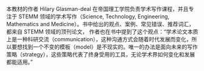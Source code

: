 本教材的作者 Hilary Glasman-deal 在帝国理工学院负责学术写作课程，并且专注于 STEMM 领域的学术写作（Science, Technology, Engineering, Mathematics and Medicine）。书中给出的观点、案例、常见错误、推荐词汇，都来自 STEMM 领域的顶刊论文，
作者也在书中提到了这个观点：“学术论文本质上是一种科研交流（communication），这种沟通方式会随着时代发展而变化，所以要想找到一个不变的模板（model）是不现实的。唯一的办法是面向未来的写作策略（strategy），这些策略代表了终身受用的工具，无论学术界如何变化和发展都能适用。”
